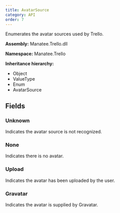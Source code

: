```yaml
---
title: AvatarSource
category: API
order: 7
---
```


Enumerates the avatar sources used by Trello.

**Assembly:** Manatee.Trello.dll

**Namespace:** Manatee.Trello

**Inheritance hierarchy:**

- Object
- ValueType
- Enum
- AvatarSource

## Fields

### Unknown

Indicates the avatar source is not recognized.

### None

Indicates there is no avatar.

### Upload

Indicates the avatar has been uploaded by the user.

### Gravatar

Indicates the avatar is supplied by Gravatar.

